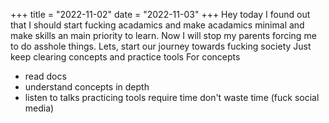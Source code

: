 +++
title = "2022-11-02"
date = "2022-11-03"
+++
Hey today I found out that I should start fucking acadamics and make acadamics minimal and make skills an main priority to learn. Now I will stop my parents forcing me to do asshole things.
Lets, start our journey towards fucking society
Just keep clearing concepts and practice tools
For concepts
- read docs
- understand concepts in depth
- listen to talks
practicing tools require time
don't waste time (fuck social media)
